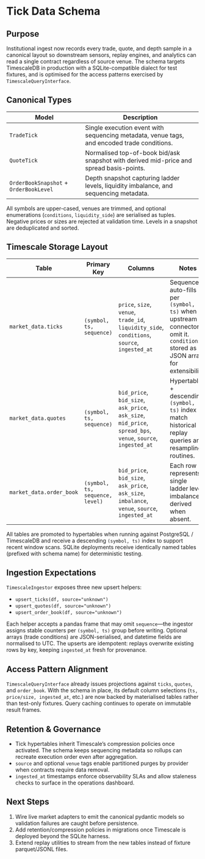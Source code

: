 # Tick Data Schema

## Purpose

Institutional ingest now records every trade, quote, and depth sample in a
canonical layout so downstream sensors, replay engines, and analytics can read a
single contract regardless of source venue. The schema targets TimescaleDB in
production with a SQLite-compatible dialect for test fixtures, and is optimised
for the access patterns exercised by `TimescaleQueryInterface`.

## Canonical Types

| Model | Description |
| --- | --- |
| `TradeTick` | Single execution event with sequencing metadata, venue tags, and encoded trade conditions. |
| `QuoteTick` | Normalised top-of-book bid/ask snapshot with derived mid-price and spread basis-points. |
| `OrderBookSnapshot` + `OrderBookLevel` | Depth snapshot capturing ladder levels, liquidity imbalance, and sequencing metadata. |

All symbols are upper-cased, venues are trimmed, and optional enumerations
(`conditions`, `liquidity_side`) are serialised as tuples. Negative prices or
sizes are rejected at validation time. Levels in a snapshot are deduplicated and
sorted.

## Timescale Storage Layout

| Table | Primary Key | Columns | Notes |
| --- | --- | --- | --- |
| `market_data.ticks` | `(symbol, ts, sequence)` | `price`, `size`, `venue`, `trade_id`, `liquidity_side`, `conditions`, `source`, `ingested_at` | Sequence auto-fills per `(symbol, ts)` when upstream connectors omit it. `conditions` stored as JSON array for extensibility. |
| `market_data.quotes` | `(symbol, ts, sequence)` | `bid_price`, `bid_size`, `ask_price`, `ask_size`, `mid_price`, `spread_bps`, `venue`, `source`, `ingested_at` | Hypertable + descending `(symbol, ts)` index match historical replay queries and resampling routines. |
| `market_data.order_book` | `(symbol, ts, sequence, level)` | `bid_price`, `bid_size`, `ask_price`, `ask_size`, `imbalance`, `venue`, `source`, `ingested_at` | Each row represents a single ladder level; imbalance is derived when absent. |

All tables are promoted to hypertables when running against PostgreSQL /
TimescaleDB and receive a descending `(symbol, ts)` index to support recent
window scans. SQLite deployments receive identically named tables (prefixed with
schema name) for deterministic testing.

## Ingestion Expectations

`TimescaleIngestor` exposes three new upsert helpers:

- `upsert_ticks(df, source="unknown")`
- `upsert_quotes(df, source="unknown")`
- `upsert_order_book(df, source="unknown")`

Each helper accepts a pandas frame that may omit `sequence`—the ingestor assigns
stable counters per `(symbol, ts)` group before writing. Optional arrays (trade
conditions) are JSON-serialised, and datetime fields are normalised to UTC. The
upserts are idempotent: replays overwrite existing rows by key, keeping
`ingested_at` fresh for provenance.

## Access Pattern Alignment

`TimescaleQueryInterface` already issues projections against `ticks`, `quotes`,
and `order_book`. With the schema in place, its default column selections (`ts,
price/size, ingested_at`, etc.) are now backed by materialised tables rather
than test-only fixtures. Query caching continues to operate on immutable result
frames.

## Retention & Governance

- Tick hypertables inherit Timescale’s compression policies once activated. The
  schema keeps sequencing metadata so rollups can recreate execution order even
  after aggregation.
- `source` and optional `venue` tags enable partitioned purges by provider when
  contracts require data removal.
- `ingested_at` timestamps enforce observability SLAs and allow staleness checks
  to surface in the operations dashboard.

## Next Steps

1. Wire live market adapters to emit the canonical pydantic models so validation
   failures are caught before persistence.
2. Add retention/compression policies in migrations once Timescale is deployed
   beyond the SQLite harness.
3. Extend replay utilities to stream from the new tables instead of fixture
   parquet/JSONL files.
